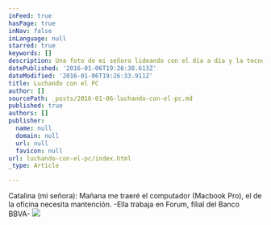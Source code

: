 ```yaml
---
inFeed: true
hasPage: true
inNav: false
inLanguage: null
starred: true
keywords: []
description: Una foto de mi señora lideando con el día a día y la tecnología en su oficina...
datePublished: '2016-01-06T19:26:38.613Z'
dateModified: '2016-01-06T19:26:33.911Z'
title: Luchando con el PC
author: []
sourcePath: _posts/2016-01-06-luchando-con-el-pc.md
published: true
authors: []
publisher:
  name: null
  domain: null
  url: null
  favicon: null
url: luchando-con-el-pc/index.html
_type: Article

---
```

Catalina (mi señora): Mañana me traeré el computador (Macbook Pro), el de la oficina necesita mantención. -Ella trabaja en Forum, filial del Banco BBVA-
![](https://the-grid-user-content.s3-us-west-2.amazonaws.com/d470b412-bdc4-41c9-a13d-5e9eb9081b28.jpg)
